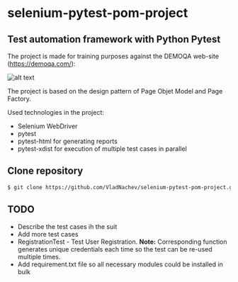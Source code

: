 # selenium-pytest-pom-project
## Test automation framework with Python Pytest

The project is made for training purposes against the DEMOQA web-site (https://demoqa.com/):

![alt text](https://demoqa.com/images/Toolsqa.jpg)

The project is based on the design pattern of Page Objet Model and Page Factory.

Used technologies in the project:

- Selenium WebDriver
- pytest
- pytest-html for generating reports
- pytest-xdist for execution of multiple test cases in parallel

## Clone repository

```bash
$ git clone https://github.com/VladNachev/selenium-pytest-pom-project.git
```
## TODO
- Describe the test cases ih the suit
- Add more test cases
- RegistrationTest - Test User Registration. **Note:** Corresponding function generates unique credentials each time so the test can be re-used multiple times.
- Add requirement.txt file so all necessary modules could be installed in bulk
